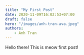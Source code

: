 ```yaml
---
title: "My First Post"
date: 2020-11-09T16:02:53+07:00
draft: false
hero: "/images/anh-tran-ava.jpeg"
authors:
    - Anh Tran
---
```


Hello there!
This is meow first post!